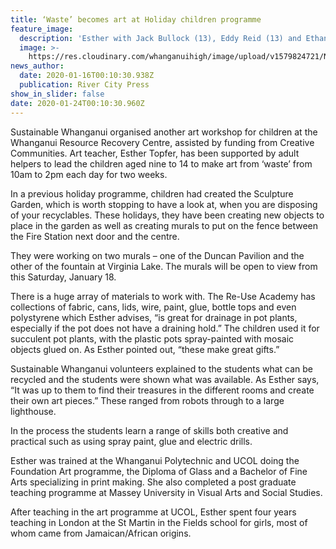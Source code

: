 ```yaml
---
title: ‘Waste’ becomes art at Holiday children programme
feature_image:
  description: 'Esther with Jack Bullock (13), Eddy Reid (13) and Ethan Bullock (12).'
  image: >-
    https://res.cloudinary.com/whanganuihigh/image/upload/v1579824721/News/Jack_Bullock_Eddy_Reid._RCP_16.1.20.jpg
news_author:
  date: 2020-01-16T00:10:30.938Z
  publication: River City Press
show_in_slider: false
date: 2020-01-24T00:10:30.960Z
---
```

Sustainable Whanganui organised another art workshop for children at the Whanganui Resource Recovery Centre, assisted by funding from Creative Communities. Art teacher, Esther Topfer, has been supported by adult helpers to lead the children aged nine to 14 to make art from ‘waste’ from 10am to 2pm each day for two weeks.

In a previous holiday programme, children had created the Sculpture Garden, which is worth stopping to have a look at, when you are disposing of your recyclables. These holidays, they have been creating new objects to place in the garden as well as creating murals to put on the fence between the Fire Station next door and the centre.

They were working on two murals – one of the Duncan Pavilion and the other of the fountain at Virginia Lake. The murals will be open to view from this Saturday, January 18.

There is a huge array of materials to work with. The Re-Use Academy has collections of fabric, cans, lids, wire, paint, glue, bottle tops and even polystyrene which Esther advises, “is great for drainage in pot plants, especially if the pot does not have a draining hold.” The children used it for succulent pot plants, with the plastic pots spray-painted with mosaic objects glued on. As Esther pointed out, “these make great gifts.”

Sustainable Whanganui volunteers explained to the students what can be recycled and the students were shown what was available. As Esther says, “It was up to them to find their treasures in the different rooms and create their own art pieces.” These ranged from robots through to a large lighthouse.

In the process the students learn a range of skills both creative and practical such as using spray paint, glue and electric drills.

Esther was trained at the Whanganui Polytechnic and UCOL doing the Foundation Art programme, the Diploma of Glass and a Bachelor of Fine Arts specializing in print making. She also completed a post graduate teaching programme at Massey University in Visual Arts and Social Studies.

After teaching in the art programme at UCOL, Esther spent four years teaching in London at the St Martin in the Fields school for girls, most of whom came from Jamaican/African origins.
